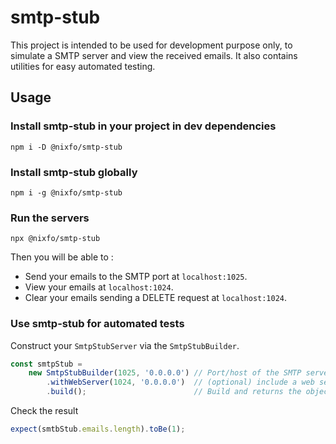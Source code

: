 # smtp-stub
This project is intended to be used for development purpose only, to simulate a SMTP server and view the received emails. It also contains utilities for easy automated testing.

## Usage
### Install smtp-stub in your project in dev dependencies
`npm i -D @nixfo/smtp-stub`

### Install smtp-stub globally
`npm i -g @nixfo/smtp-stub`

### Run the servers
`npx @nixfo/smtp-stub`

Then you will be able to :
- Send your emails to the SMTP port at `localhost:1025`.
- View your emails at `localhost:1024`.
- Clear your emails sending a DELETE request at `localhost:1024`.

### Use smtp-stub for automated tests
Construct your `SmtpStubServer` via the `SmtpStubBuilder`.
```ts
const smtpStub =
    new SmtpStubBuilder(1025, '0.0.0.0') // Port/host of the SMTP server
        .withWebServer(1024, '0.0.0.0')  // (optional) include a web server to visualize received emails
        .build();                        // Build and returns the object
```

Check the result
```ts
expect(smtbStub.emails.length).toBe(1);
```
